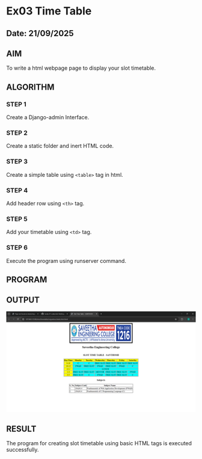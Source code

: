 # Ex03 Time Table

## Date: 21/09/2025

## AIM

To write a html webpage page to display your slot timetable.

## ALGORITHM

### STEP 1

Create a Django-admin Interface.

### STEP 2

Create a static folder and inert HTML code.

### STEP 3

Create a simple table using `<table>` tag in html.

### STEP 4

Add header row using `<th>` tag.

### STEP 5

Add your timetable using `<td>` tag.

### STEP 6

Execute the program using runserver command.

## PROGRAM

## OUTPUT

![Image](screenshot.png)

## RESULT

The program for creating slot timetable using basic HTML tags is executed successfully.
